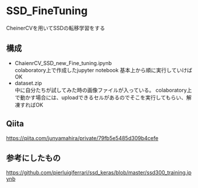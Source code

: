 # SSD_FineTuning
CheinerCVを用いてSSDの転移学習をする

## 構成
- ChaienrCV_SSD_new_Fine_tuning.ipynb  
colaboratory上で作成したjupyter notebook
基本上から順に実行していけばOK
- dataset.zip  
中に自分たちが試してみた時の画像ファイルが入っている。
colaboratory上で動かす場合には、uploadできるセルがあるのでそこを実行してもらい、解凍すればOK

## Qiita
https://qiita.com/junyamahira/private/79fb5e5485d309b4cefe

## 参考にしたもの
https://github.com/pierluigiferrari/ssd_keras/blob/master/ssd300_training.ipynb
